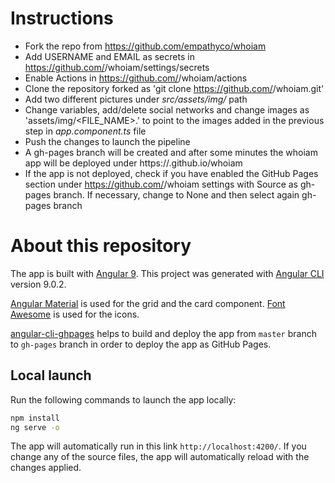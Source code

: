 # Instructions

- Fork the repo from https://github.com/empathyco/whoiam
- Add USERNAME and EMAIL as secrets in https://github.com/<USERNAME>/whoiam/settings/secrets
- Enable Actions in https://github.com/<USERNAME>/whoiam/actions
- Clone the repository forked as 'git clone https://github.com/<USERNAME>/whoiam.git'
- Add two different pictures under *src/assets/img/* path
- Change variables, add/delete social networks and change images as 'assets/img/<FILE_NAME>.<EXTENSION>' to point to the images added in the previous step in *app.component.ts* file
- Push the changes to launch the pipeline
- A gh-pages branch will be created and after some minutes the whoiam app will be deployed under https://<USERNAME>.github.io/whoiam
- If the app is not deployed, check if you have enabled the GitHub Pages section under https://github.com/<USERNAME>/whoiam settings with Source as gh-pages branch. If necessary, change to None and then select again gh-pages branch

# About this repository

The app is built with [Angular 9](https://angular.io). This project was generated with [Angular CLI](https://github.com/angular/angular-cli) version 9.0.2.

[Angular Material](https://material.angular.io/) is used for the grid and the card component. [Font Awesome](https://fontawesome.com/) is used for the icons.

[angular-cli-ghpages](https://github.com/angular-schule/angular-cli-ghpages) helps to build and deploy the app from `master` branch to `gh-pages` branch in order to deploy the app as GitHub Pages.

## Local launch

Run the following commands to launch the app locally:

```sh
npm install
ng serve -o
```

The app will automatically run in this link `http://localhost:4200/`. If you change any of the source files, the app will automatically reload with the changes applied.
